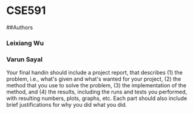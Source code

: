 # CSE591
##Authors
### Leixiang Wu
### Varun Sayal

Your final handin should include a project report, that describes (1) the problem, i.e., what's given and what's wanted for your project, (2) the method that you use to solve the problem, (3) the implementation of the method, and (4) the results, including the runs and tests you performed, with resulting numbers, plots, graphs, etc. Each part should also include brief justifications for why you did what you did.


